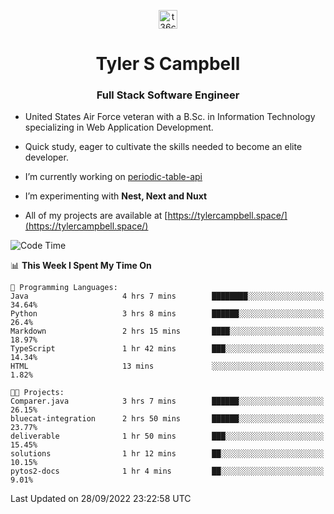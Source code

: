 <p align="center">
<a href="https://www.linkedin.com/in/t36campbell" target="blank"><img align="center" src="https://ik.imagekit.io/t36campbell/Portfolio/linkedin.png.original_m8bbGgPh6.png" alt="t36campbell" height="30" width="30" /></a>
</p>
<h1 align="center">Tyler S Campbell</h1>
<h3 align="center">Full Stack Software Engineer</h3>

* United States Air Force veteran with a B.Sc. in Information Technology specializing in Web Application Development. 

* Quick study, eager to cultivate the skills needed to become an elite developer.

* I’m currently working on [periodic-table-api](https://github.com/t36campbell/periodic-table-api)

* I’m experimenting with **Nest, Next and Nuxt**

* All of my projects are available at [https://tylercampbell.space/](https://tylercampbell.space/)

<!--START_SECTION:waka-->
![Code Time](http://img.shields.io/badge/Code%20Time-1%2C826%20hrs%2036%20mins-blue)

📊 **This Week I Spent My Time On** 

```text
💬 Programming Languages: 
Java                     4 hrs 7 mins        ████████░░░░░░░░░░░░░░░░░   34.64% 
Python                   3 hrs 8 mins        ██████░░░░░░░░░░░░░░░░░░░   26.4% 
Markdown                 2 hrs 15 mins       ████░░░░░░░░░░░░░░░░░░░░░   18.97% 
TypeScript               1 hr 42 mins        ███░░░░░░░░░░░░░░░░░░░░░░   14.34% 
HTML                     13 mins             ░░░░░░░░░░░░░░░░░░░░░░░░░   1.82%

🐱‍💻 Projects: 
Comparer.java            3 hrs 7 mins        ██████░░░░░░░░░░░░░░░░░░░   26.15% 
bluecat-integration      2 hrs 50 mins       ██████░░░░░░░░░░░░░░░░░░░   23.77% 
deliverable              1 hr 50 mins        ███░░░░░░░░░░░░░░░░░░░░░░   15.45% 
solutions                1 hr 12 mins        ██░░░░░░░░░░░░░░░░░░░░░░░   10.15% 
pytos2-docs              1 hr 4 mins         ██░░░░░░░░░░░░░░░░░░░░░░░   9.01%

```


 Last Updated on 28/09/2022 23:22:58 UTC
<!--END_SECTION:waka-->
